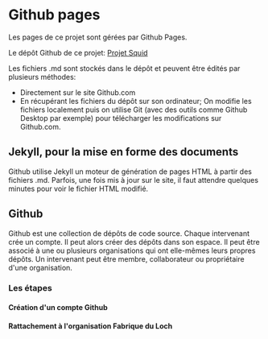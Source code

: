 # Github pages
Les pages de ce projet sont gérées par Github Pages.

Le dépôt Github de ce projet: [Projet Squid](http://github.com/arnaudswail/squid/)

Les fichiers .md sont stockés dans le dépôt et peuvent être édités par plusieurs méthodes:
- Directement sur le site Github.com
- En récupérant les fichiers du dépôt sur son ordinateur; On modifie les fichiers localement
puis on utilise Git (avec des outils comme Github Desktop par exemple) pour télécharger les modifications sur Github.com.

## Jekyll, pour la mise en forme des documents
Github utilise Jekyll un moteur de génération de pages HTML à partir des fichiers .md.
Parfois, une fois mis à jour sur le site, il faut attendre quelques minutes pour voir le fichier HTML modifié.

## Github
Github est une collection de dépôts de code source.
Chaque intervenant crée un compte. Il peut alors créer des dépôts dans son espace.
Il peut être associé à une ou plusieurs organisations qui ont elle-mêmes leurs propres dépôts.
Un intervenant peut être membre, collaborateur ou propriétaire d'une organisation.

### Les étapes
#### Création d'un compte Github
#### Rattachement à l'organisation Fabrique du Loch
